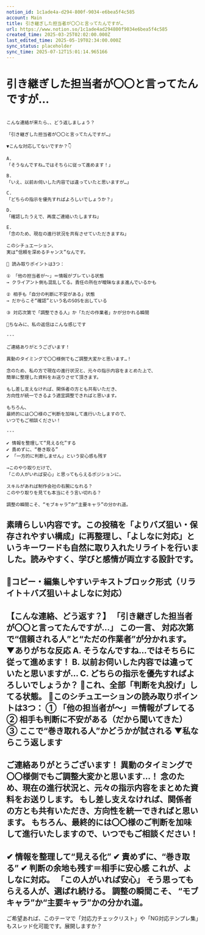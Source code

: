 ```yaml
---
notion_id: 1c1ade4a-d294-800f-9034-e6bea5f4c585
account: Main
title: 引き継ぎした担当者が〇〇と言ってたんですが…
url: https://www.notion.so/1c1ade4ad294800f9034e6bea5f4c585
created_time: 2025-03-25T02:02:00.000Z
last_edited_time: 2025-05-19T02:34:00.000Z
sync_status: placeholder
sync_time: 2025-07-12T15:01:14.965166
---
```

# 引き継ぎした担当者が〇〇と言ってたんですが…

```plain text

こんな連絡が来たら、、どう返しましょう？

「引き継ぎした担当者が〇〇と言ってたんですが…」

▼こんな対応してないですか？👇

A.
「そうなんですね…ではそちらに従って進めます！」

B.
「いえ、以前お伺いした内容では違っていたと思いますが…」

C.
「どちらの指示を優先すればよろしいでしょうか？」

D.
「確認したうえで、再度ご連絡いたしますね」

E.
「念のため、現在の進行状況を共有させていただきますね」

このシチュエーション、
実は“信頼を深めるチャンス”なんです。

📌 読み取りポイントは3つ：

① 「他の担当者が〜」＝情報がブレている状態
→ クライアント側も混乱してる。責任の所在が曖昧なまま進んでいるかも

② 相手も「自分の判断に不安がある」状態
→ だからこそ“確認”という名のSOSを出している

③ 対応次第で「調整できる人」か「ただの作業者」かが分かれる瞬間

📩ちなみに、私の返信はこんな感じです

---

ご連絡ありがとうございます！

異動のタイミングで〇〇様側でもご調整大変かと思います…！

念のため、私の方で現在の進行状況と、元々の指示内容をまとめた上で、
簡単に整理した資料をお送りさせて頂きます。

もし差し支えなければ、関係者の方とも共有いただき、
方向性が統一できるよう適宜調整できればと思います。

もちろん、
最終的には〇〇様のご判断を加味して進行いたしますので、
いつでもご相談ください！

---

✔︎ 情報を整理して“見える化”する
✔︎ 責めずに、“巻き取る”
✔︎ 「一方的に判断しません」という安心感も残す

→このやり取りだけで、
「この人がいれば安心」と思ってもらえるポジションに。

スキルがあれば制作会社の右腕になれる？
このやり取りを見ても本当にそう言い切れる？

調整の瞬間こそ、“モブキャラ”か“主要キャラ”の分かれ道。
```
素晴らしい内容です。この投稿を「よりバズ狙い・保存されやすい構成」に再整理し、「よしなに対応」というキーワードも自然に取り入れたリライトを行いました。読みやすく、学びと感情が両立する設計です。
---
## 📄コピー・編集しやすいテキストブロック形式（リライト＋バズ狙い＋よしなに対応）
【こんな連絡、どう返す？】
「引き継ぎした担当者が〇〇と言ってたんですが…」
この一言、
対応次第で“信頼される人”と“ただの作業者”が分かれます。
▼ありがちな反応
A. そうなんですね…ではそちらに従って進めます！
B. 以前お伺いした内容では違っていたと思いますが…
C. どちらの指示を優先すればよろしいでしょうか？
🛑これ、全部「判断を丸投げ」してる状態。
📌このシチュエーションの読み取りポイントは3つ：
① 「他の担当者が〜」＝情報がブレてる
② 相手も判断に不安がある（だから聞いてきた）
③ ここで“巻き取れる人”かどうかが試される
▼私ならこう返します
---
ご連絡ありがとうございます！
異動のタイミングで〇〇様側でもご調整大変かと思います…！
念のため、現在の進行状況と、元々の指示内容をまとめた資料をお送りします。
もし差し支えなければ、関係者の方とも共有いただき、方向性を統一できればと思います。
もちろん、最終的には〇〇様のご判断を加味して進行いたしますので、いつでもご相談ください！
---
✔︎ 情報を整理して“見える化”
✔︎ 責めずに、“巻き取る”
✔︎ 判断の余地も残す＝相手に安心感
これが、よしなに対応。
「この人がいれば安心」
そう思ってもらえる人が、選ばれ続ける。
調整の瞬間こそ、
“モブキャラ”か“主要キャラ”かの分かれ道。
---
ご希望あれば、このテーマで「対応力チェックリスト」や「NG対応テンプレ集」もスレッド化可能です。展開しますか？